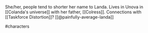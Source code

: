 She/her, people tend to shorter her name to Landa. Lives in Unova in [[Colanda's universe]] with her father, [[Colress]]. Connections with [[Taskforce Distortion]]? [[@painfully-average-landa]]

#characters 